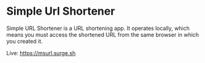 # Simple Url Shortener

Simple URL Shortener is a URL shortening app. It operates locally, which means you must access the shortened URL from the same browser in which you created it.

Live: https://msurl.surge.sh
